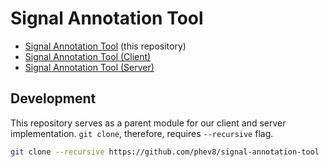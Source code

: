 # Signal Annotation Tool

* [Signal Annotation Tool](https://github.com/phev8/signal-annotation-tool) (this repository)
* [Signal Annotation Tool (Client)](https://github.com/etherealyn/signal-annotation-tool-client) 
* [Signal Annotation Tool (Server)](https://github.com/etherealyn/signal-annotation-tool-server) 

## Development

This repository serves as a parent module for our client and server implementation. `git clone`, therefore, requires `--recursive` flag.  

```bash
git clone --recursive https://github.com/phev8/signal-annotation-tool
```
